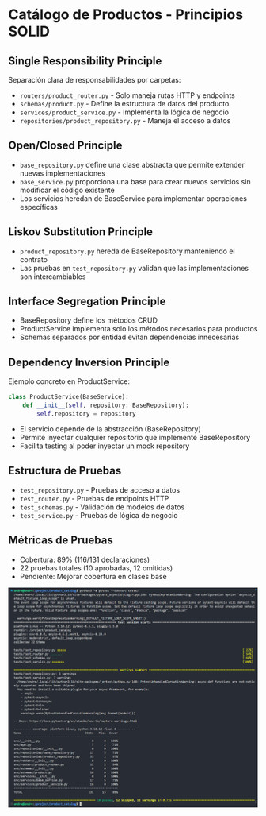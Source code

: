 # Catálogo de Productos - Principios SOLID

## Single Responsibility Principle
Separación clara de responsabilidades por carpetas:
- `routers/product_router.py` - Solo maneja rutas HTTP y endpoints
- `schemas/product.py` - Define la estructura de datos del producto
- `services/product_service.py` - Implementa la lógica de negocio
- `repositories/product_repository.py` - Maneja el acceso a datos

## Open/Closed Principle
- `base_repository.py` define una clase abstracta que permite extender nuevas implementaciones
- `base_service.py` proporciona una base para crear nuevos servicios sin modificar el código existente
- Los servicios heredan de BaseService para implementar operaciones específicas

## Liskov Substitution Principle
- `product_repository.py` hereda de BaseRepository manteniendo el contrato
- Las pruebas en `test_repository.py` validan que las implementaciones son intercambiables

## Interface Segregation Principle
- BaseRepository define los métodos CRUD
- ProductService implementa solo los métodos necesarios para productos
- Schemas separados por entidad evitan dependencias innecesarias

## Dependency Inversion Principle
Ejemplo concreto en ProductService:
```python
class ProductService(BaseService):
    def __init__(self, repository: BaseRepository):
        self.repository = repository
```
- El servicio depende de la abstracción (BaseRepository)
- Permite inyectar cualquier repositorio que implemente BaseRepository
- Facilita testing al poder inyectar un mock repository

## Estructura de Pruebas
- `test_repository.py` - Pruebas de acceso a datos
- `test_router.py` - Pruebas de endpoints HTTP
- `test_schemas.py` - Validación de modelos de datos
- `test_service.py` - Pruebas de lógica de negocio

## Métricas de Pruebas
- Cobertura: 89% (116/131 declaraciones)
- 22 pruebas totales (10 aprobadas, 12 omitidas)
- Pendiente: Mejorar cobertura en clases base

![alt text](image.png)
